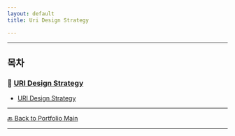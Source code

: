 ```yaml
---
layout: default
title: Uri Design Strategy

---
```





---

## 목차


### 🔗 [URI Design Strategy](/study/api-design/)

- [URI Design Strategy](/study/api-design/uri-design-strategy.md)

---
[🔙 Back to Portfolio Main](../index.md)

---


